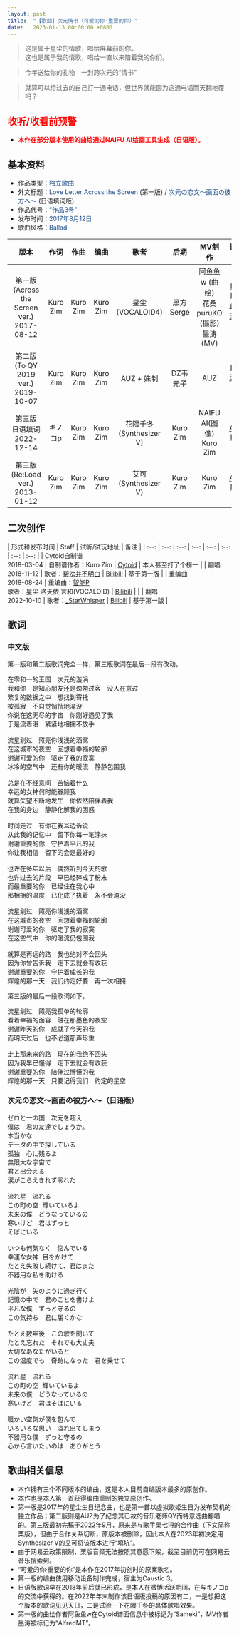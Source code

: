 ```yaml
---
layout: post
title:  "【歌曲】次元情书（可爱的你·重要的你）"
date:   2023-01-13 00:00:00 +0800
---
```


>  这是属于星尘的情歌，唱给屏幕前的你。<br>这也是属于我的情歌，唱给一直以来陪着我的你们。

>  今年送给你的礼物　一封跨次元的“情书”

>  就算可以给过去的自己打一通电话，但世界就能因为这通电话而天翻地覆吗？

## <font color="#ff0000">收听/收看前预警</font>

* <font color="#ff0000"><b>本作在部分版本使用的曲绘通过NAIFU AI绘画工具生成（日语版）。</b></font>

## 基本资料
* 作品类型：<font color="#194987">独立歌曲</font>
* 外文标题：<font color="#194987">Love Letter Across the Screen</font> (第一版) / <font color="#194987">次元の恋文～画面の彼方へ～</font> (日语填词版)
* 作品代号：<font color="#194987">“作品3号”</font>
* 发布时间：<font color="#194987">2017年8月12日</font>
* 歌曲风格：<font color="#194987">Ballad</font>

| 版本 | 作词 | 作曲 | 编曲 | 歌者 | 后期 | MV制作 | 试听地址 |
| :--: | :--: | :--: | :--: | :--: | :--: | :--: | :--: | 
| 第一版 (Across the Screen ver.)<br>2017-08-12 | Kuro Zim | Kuro Zim | Kuro Zim | 星尘<br>(VOCALOID4) | 黑方Serge | 阿鱼鱼w (曲绘)<br>花桑puruKO (摄影)<br>墨涛 (MV) | [Bilibili](https://www.bilibili.com/video/av13257396)<br>[Bilibili音频区](https://www.bilibili.com/audio/au326548?type=3)<br>[网易云音乐](https://music.163.com/song?id=497377154) |
| 第二版 (To QY 2019 ver.)<br>2019-10-07 | Kuro Zim | Kuro Zim | Kuro Zim | AUZ + 姝制 | DZ韦元子 | AUZ | [Bilibili](https://www.bilibili.com/video/av70396560)<br>[网易云音乐](https://music.163.com/song?id=1395620768) |
| 第三版 日语填词<br>2022-12-14 | キノコp | Kuro Zim | Kuro Zim | 花隈千冬<br>(Synthesizer V) | Kuro Zim | NAIFU AI(图像)<br>Kuro Zim | [AcFun](https://www.acfun.cn/v/ac40424042)<br>[Bilibili](https://www.bilibili.com/video/BV1WD4y1W7FR/) |
| 第三版 (Re:Load ver.)<br>2013-01-12 | Kuro Zim | Kuro Zim | Kuro Zim | 艾可<br>(Synthesizer V) | Kuro Zim | Kuro Zim | [AcFun](https://www.acfun.cn/v/ac40963855_3)<br>[Bilibili](https://www.bilibili.com/video/BV1ZP4y1D74a) |

## 二次创作

| 形式和发布时间 | Staff | 试听/试玩地址 | 备注 |
| :--: | :--: | :--: | :--: | :--: | :--: | :--: | :--: | 
| Cytoid自制谱<br> 2018-03-04 | 自制谱作者：Kuro Zim | [Cytoid](https://cytoid.io/levels/kurozim.loveletter_short) | 本人甚至打了个榜一 |
| 翻唱<br>2018-11-12 | 歌者：[帮滂并不明白](https://space.bilibili.com/32342429) | [Bilibili](https://www.bilibili.com/video/BV18b411c7Q4/) | 基于第一版 |
| 重编曲<br>2018-08-24 | 重编曲：[智能P](https://space.bilibili.com/7619378)<br>歌者：星尘 洛天依 言和(VOCALOID) | [Bilibili](https://www.bilibili.com/video/BV1wD4y1m72q8) | |
| 翻唱<br>2022-10-10 | 歌者：[_StarWhisper](https://space.bilibili.com/40118938) | [Bilibili](https://www.bilibili.com/video/BV16t4y1c7Ak) | 基于第一版 |

## 歌词

### 中文版

第一版和第二版歌词完全一样，第三版歌词在最后一段有改动。

<pre>
在零和一的王国　次元的漩涡
我和你　是知心朋友还是匆匆过客　没人在意过
繁复的数据之中　想找到寄托
被孤寂　不自觉悄悄地淹没
你说在这无尽的宇宙　你刚好遇见了我
于是流着泪　紧紧地相拥不放手

流星划过　照亮你浅浅的酒窝
在这城市的夜空　回想着幸福的轮廓
谢谢可爱的你　驱走了我的寂寞
冰冷的空气中　还有你的暖流　静静包围我

总是在不经意间　苦恼着什么
幸运的女神何时能眷顾我
就算失望不断地发生　你依然陪伴着我
在我的身边　静静化解我的困惑

时间走过　有你在我耳边诉说
从此我的记忆中　留下你每一笔涂抹
谢谢重要的你　守护着平凡的我
你让我相信　留下的会是最好的

也许在多年以后　偶然听到今天的歌
也许过去的片段　早已经碎成了粉末
而最重要的你　已经住在我心中
那相拥的温度　已化成了执着　永不会淹没

流星划过　照亮你浅浅的酒窝
在这城市的夜空　回想着幸福的轮廓
谢谢可爱的你　驱走了我的寂寞
在这空气中　你的暖流仍包围我

就算是再远的路　我也绝对不会回头
因为你曾告诉我　走下去就会有收获
谢谢重要的你　守护着成长的我
辉煌的那一天　我们约定好要　再一次相拥
</pre>

第三版的最后一段歌词如下。

<pre>
流星划过　照亮我孤单的轮廓
看着幸福的面容　融在那墨色的夜空
谢谢昨天的你　成就了今天的我
而明天过后　也不必道那声珍重

走上那未来的路　现在的我绝不回头
因为我早已懂得　走下去就会有收获
谢谢重要的你　陪伴过懵懂的我
辉煌的那一天　只要记得我们　约定的星空
</pre>

### 次元の恋文～画面の彼方へ～（日语版）

<pre>
ゼロと一の国　次元を超え
僕は　君の友達でしょうか。
本当かな
データの中で探している
孤独　心に残るよ
無限大な宇宙で
君と出会える
涙がこらえきれず零れた

流れ星　流れる
この町の空 輝いているよ
未来の僕　どうなっているの
寒いけど　君はずっと
そばにいる

いつも何気なく　悩んでいる
幸運な女神 目をかけて
たとえ失敗し続けて、君はまた
不器用な私を助ける

光陰が　矢のように過ぎ行く　
記憶の中で　君のことを書けよ
平凡な僕　ずっと守るの
この気持ち　君に届くかな

たとえ数年後　この歌を聞いて
たとえ忘れた　それでも大丈夫
大切なあなたがいると
この温度でも　奇跡になった　君を乗せて
  
流れ星　流れる
この町の空 輝いているよ
未来の僕　どうなっているの
寒いけど　君はそばにいる

暖かい空気が僕を包んで
いろいろな思い　溢れ出てしまう
不器用な僕　ずっと守るの
心から言いたいのは　ありがとう
</pre>

## 歌曲相关信息

* 本作拥有三个不同版本的编曲，这是本人目前自编版本最多的原创作。
* 本作也是本人第一首获得编曲重制的独立原创作。
* 第一版是2017年的星尘生日纪念曲，也是第一首以虚拟歌姬生日为发布契机的独立作品；第二版则是AUZ为了纪念其已故的音乐老师QY而特意选曲翻唱的。第三版最初完稿于2022年9月，原来是与歌手栗七浔的合作曲（下文简称栗版），但由于合作关系切断，原版本被删除，因此本人在2023年初决定用Synthesizer V的艾可将该版本进行“填坑”。
* 由于网易云政策限制，栗版音频无法按照其意愿下架，截至目前仍可在网易云音乐搜索到。
* “可爱的你·重要的你”是本作在2017年初创时的原案歌名。
* 第一版的编曲使用移动设备制作完成，宿主为Caustic 3。
* 日语版歌词早在2018年前后就已形成，是本人在微博活跃期间，在与キノコp的交流中获得的。在2022年年末制作该日语版投稿的原因有二，一是想把这个版本的歌词见见天日，二是试验一下花隈千冬的具体歌唱效果。
* 第一版的曲绘作者阿鱼鱼w在Cytoid谱面信息中被标记为“Sameki”，MV作者墨涛被标记为“AlfredMT”。